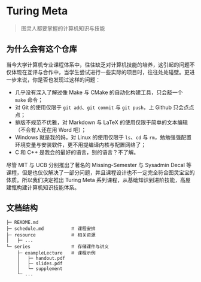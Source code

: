 # Turing Meta

> 图灵人都要掌握的计算机知识与技能

## 为什么会有这个仓库

当今大学计算机专业课程体系中，往往缺乏对计算机技能的培养，这引起的问题不仅体现在互评与合作中，当学生尝试进行一些实际的项目时，往往处处碰壁。更进一步来说，你是否也发现过这样的问题：

- 几乎没有深入了解过像 Make 与 CMake 的自动化构建工具，只会敲一个 `make` 命令；
- 对 Git 的使用仅限于 `git add`、`git commit` 与 `git push`，上 Github 只会点点点；
- 排版不规范不优雅，对 Markdown 与 LaTeX 的使用仅限于简单的文本编辑（不会有人还在用 Word 吧）；
- Windows 就是我的妈，对 Linux 的使用仅限于 `ls`、`cd` 与 `rm`，勉勉强强配置环境变量与安装软件，更不用提编译内核与配置网络了；
- C 和 C++ 是我会的最好的语言，别的语言？不了解。

尽管 MIT 与 UCB 分别推出了著名的 Missing-Semester 与 Sysadmin Decal 等课程，但是也仅仅解决了一部分问题，并且课程设计也不一定完全符合图灵宝宝的体质。所以我们决定推出 Turing Meta 系列课程，从基础知识到进阶技能，高屋建瓴构建计算机知识技能体系。

<!-- Meta，取元意 -->

## 文档结构

```
├─ README.md
├─ schedule.md          ＃ 课程安排
├─ resource             ＃ 相关资源
│   ├─ ...  
└─ series               ＃ 存储课件与讲义
    ├─ exampleLecture   ＃ 课程示例
    │   ├─ handout.pdf
    │   ├─ slides.pdf
    │   └─ supplement
    └─ ...   
```
